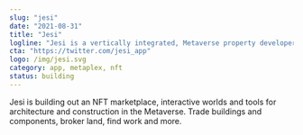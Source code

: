 ```yaml
---
slug: "jesi"
date: "2021-08-31"
title: "Jesi"
logline: "Jesi is a vertically integrated, Metaverse property developer."
cta: "https://twitter.com/jesi_app"
logo: /img/jesi.svg
category: app, metaplex, nft
status: building
---
```


Jesi is building out an NFT marketplace, interactive worlds and tools for architecture and construction in the Metaverse. Trade buildings and components, broker land, find work and more.
